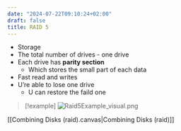 ```yaml
---
date: "2024-07-22T09:10:24+02:00"
draft: false
title: RAID 5
---
```


-   Storage
-   The total number of drives - one drive
-   Each drive has **parity section**
    -   Which stores the small part of each data
-   Fast read and writes
-   U’re able to lose one drive
    -   U can restore the faild one

> \[!example\]
> ![Raid5Example_visual.png](/Notes/Raid5Example_visual.png)

\[\[Combining Disks (raid).canvas\|Combining Disks (raid)\]\]
